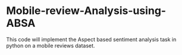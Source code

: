 # Mobile-review-Analysis-using-ABSA
This code will implement the Aspect based sentiment  analysis task in python on a mobile reviews dataset. 
